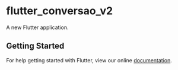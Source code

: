 # flutter_conversao_v2

A new Flutter application.

## Getting Started

For help getting started with Flutter, view our online
[documentation](https://flutter.io/).
